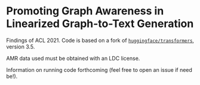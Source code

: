 # Promoting Graph Awareness in Linearized Graph-to-Text Generation

Findings of ACL 2021. Code is based on a fork of [`huggingface/transformers`](https://github.com/huggingface/transformers), version 3.5. 

AMR data used must be obtained with an LDC license.

Information on running code forthcoming (feel free to open an issue if need be!).
